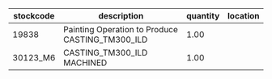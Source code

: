 |stockcode|description|quantity|location|
|---------|-----------|--------|--------|
|19838|Painting Operation to Produce CASTING_TM300_ILD|1.00||
|30123_M6|CASTING_TM300_ILD MACHINED|1.00||

